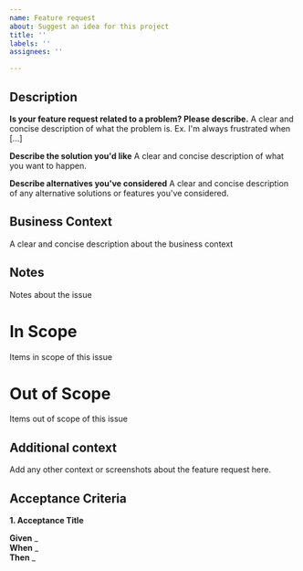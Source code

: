 ```yaml
---
name: Feature request
about: Suggest an idea for this project
title: ''
labels: ''
assignees: ''

---
```


## Description

**Is your feature request related to a problem? Please describe.**
A clear and concise description of what the problem is. Ex. I'm always frustrated when [...]

**Describe the solution you'd like**
A clear and concise description of what you want to happen.

**Describe alternatives you've considered**
A clear and concise description of any alternative solutions or features you've considered.

## Business Context
A clear and concise description about the business context

## Notes
Notes about the issue

# In Scope
Items in scope of this issue

# Out of Scope
Items out of scope of this issue

## Additional context

Add any other context or screenshots about the feature request here.

## Acceptance Criteria

**1. Acceptance Title**

**Given** _  
**When** _  
**Then** _  
